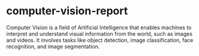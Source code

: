 # computer-vision-report
Computer Vision is a field of Artificial Intelligence that enables machines to interpret and understand visual information from the world, such as images and videos. It involves tasks like object detection, image classification, face recognition, and image segmentation. 
